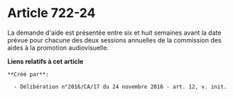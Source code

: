 # Article 722-24

La demande d'aide est présentée entre six et huit semaines avant la date prévue pour chacune des deux sessions annuelles de
la commission des aides à la promotion audiovisuelle.

**Liens relatifs à cet article**

	**Créé par**:

	  - Délibération n°2016/CA/17 du 24 novembre 2016 - art. 12, v. init.
